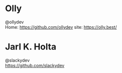 # Olly
@ollydev  
Home: https://github.com/ollydev
site: https://olly.best/

# Jarl K. Holta
@slackydev  
https://github.com/slackydev

